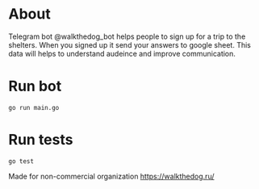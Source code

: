 About
=

Telegram bot @walkthedog_bot helps people to sign up for a trip to the shelters.
When you signed up it send your answers to google sheet. This data will helps to understand audeince and improve communication.

Run bot 
=

```go run main.go```

Run tests
=

```go test```


Made for non-commercial organization https://walkthedog.ru/